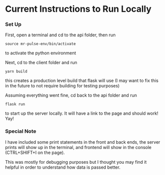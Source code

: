 # Current Instructions to Run Locally

### Set Up

First, open a terminal and cd to the api folder, then run

`source mr-pulse-env/bin/activate`

to activate the python environment


Next, cd to the client folder and run

`yarn build`

this creates a production level build that flask will use (I may want to fix this in the future to not require building for testing purposes)


Assuming everything went fine, cd back to the api folder and run

`flask run`

to start up the server locally. It will have a link to the page and should work! Yay!


### Special Note
I have included some print statements in the front and back ends, the server prints will show up in the terminal, and frontend will show in the console (CTRL+SHIFT+I on the page).

This was mostly for debugging purposes but I thought you may find it helpful in order to understand how data is passed better.

